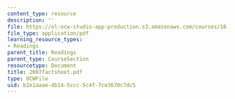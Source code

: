 ```yaml
---
content_type: resource
description: ''
file: https://ol-ocw-studio-app-production.s3.amazonaws.com/courses/16-423j-aerospace-biomedical-and-life-support-engineering-spring-2006/b2e1aaaedb145ccc5c4f7ce3670c7dc5_2007factsheet.pdf
file_type: application/pdf
learning_resource_types:
- Readings
parent_title: Readings
parent_type: CourseSection
resourcetype: Document
title: 2007factsheet.pdf
type: OCWFile
uid: b2e1aaae-db14-5ccc-5c4f-7ce3670c7dc5
---
```

